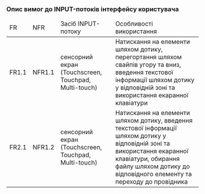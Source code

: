 ### Опис вимог до INPUT-потоків інтерфейсу користувача 

<table>
    <thead>
        <tr>
            <td>FR</td>
            <td>NFR</td>
            <td>Засіб INPUT-потоку</td>
            <td>Особливості використання</td>
        </tr>
    </thead>
    <tbody>
        <tr>
            <td>FR1.1</td>
            <td>NFR1.1</td>
            <td>сенсорний екран (Touchscreen, Touchpad, Multi-touch)</td>
            <td>Натискання на елементи шляхом дотику, перегортання шляхом свайпів угору та вниз, введення текстової інформації шляхом дотику у відповідній зоні та використання екаранної клавіатури</td>
        </tr>
        <tr>
            <td>FR2.1</td>
            <td>NFR1.2</td>
            <td>сенсорний екран (Touchscreen, Touchpad, Multi-touch)</td>
            <td>Натискання на елементи шляхом дотику, введення текстової інформації шляхом дотику у відповідній зоні та використання екаранної клавіатури, обирання файлу шляхом дотику до відповідного елементу та переходу до провідника</td>
        </tr>
    </tbody>
</table>